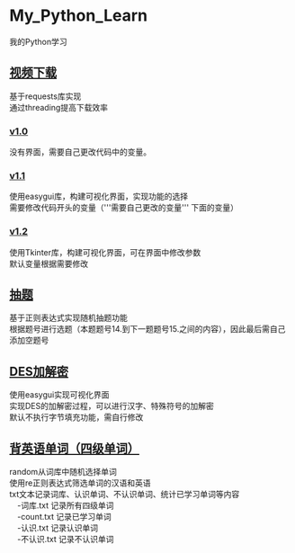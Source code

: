 # My_Python_Learn
我的Python学习
## [视频下载](https://github.com/yzh112704/My_Python_Learn/tree/master/%E8%A7%86%E9%A2%91%E4%B8%8B%E8%BD%BD)
基于requests库实现  
通过threading提高下载效率
### [v1.0](https://github.com/yzh112704/My_Python_Learn/blob/master/%E8%A7%86%E9%A2%91%E4%B8%8B%E8%BD%BD/%E4%B8%8B%E8%BD%BD%E4%B8%8E%E5%90%88%E5%B9%B6v1.0.py)
没有界面，需要自己更改代码中的变量。
### [v1.1](https://github.com/yzh112704/My_Python_Learn/blob/master/%E8%A7%86%E9%A2%91%E4%B8%8B%E8%BD%BD/%E4%B8%8B%E8%BD%BD%E4%B8%8E%E5%90%88%E5%B9%B6v1.1.py)
使用easygui库，构建可视化界面，实现功能的选择  
需要修改代码开头的变量（'''需要自己更改的变量''' 下面的变量）
### [v1.2](https://github.com/yzh112704/My_Python_Learn/blob/master/%E8%A7%86%E9%A2%91%E4%B8%8B%E8%BD%BD/%E4%B8%8B%E8%BD%BD%E4%B8%8E%E5%90%88%E5%B9%B6v1.2.py)
使用Tkinter库，构建可视化界面，可在界面中修改参数  
默认变量根据需要修改
## [抽题](https://github.com/yzh112704/My_Python_Learn/tree/master/%E6%8A%BD%E9%A2%98)
基于正则表达式实现随机抽题功能  
根据题号进行选题（本题题号14.到下一题题号15.之间的内容），因此最后需自己添加空题号
## [DES加解密](https://github.com/yzh112704/My_Python_Learn/tree/master/DES)
使用easygui实现可视化界面  
实现DES的加解密过程，可以进行汉字、特殊符号的加解密  
默认不执行字节填充功能，需自行修改
## [背英语单词（四级单词）](https://github.com/yzh112704/My_Python_Learn/tree/master/%E8%83%8C%E8%8B%B1%E8%AF%AD%E5%8D%95%E8%AF%8D/%E5%9B%9B%E7%BA%A7%E5%8D%95%E8%AF%8D)
random从词库中随机选择单词  
使用re正则表达式筛选单词的汉语和英语  
txt文本记录词库、认识单词、不认识单词、统计已学习单词等内容  
&emsp;-词库.txt   记录所有四级单词  
&emsp;-count.txt  记录已学习单词  
&emsp;-认识.txt   记录认识单词  
&emsp;-不认识.txt 记录不认识单词  
